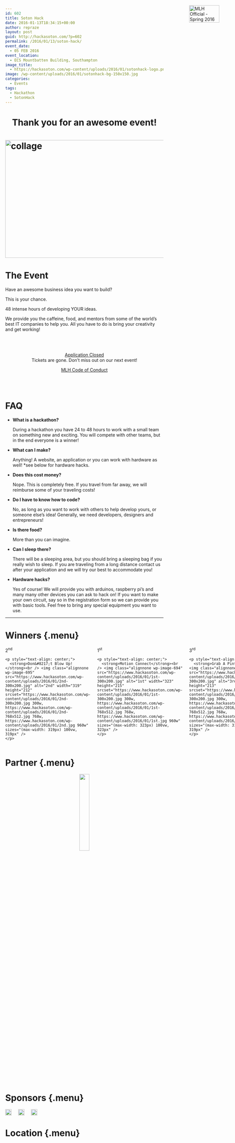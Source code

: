 ```yaml
---
id: 602
title: Soton Hack
date: 2016-01-13T18:34:15+00:00
author: repraze
layout: post
guid: http://hackasoton.com/?p=602
permalink: /2016/01/13/soton-hack/
event_date:
  - 05 FEB 2016
event_location:
  - ECS Mountbatten Building, Southampton
image_title:
  - https://hackasoton.com/wp-content/uploads/2016/01/sotonhack-logo.png
image: /wp-content/uploads/2016/01/sotonhack-bg-150x150.jpg
categories:
  - Events
tags:
  - Hackathon
  - SotonHack
---
```

<a id="mlh-trust-badge" style="position: fixed; top: 60px; right: 50px; max-width: 100px; width: 10%; min-width: 60px; display: block; z-index: 10000;" href="https://mlh.io/seasons/s2016-eu/events?utm_source=s2016eu&utm_medium=TrustBadge&utm_campaign=s2016eu" target="_blank"><img style="width: 100%;" src="https://s3.amazonaws.com/logged-assets/trust-badge/s2016.png" alt="MLH Official - Spring 2016" /></a>

<h1 class="menu" style="text-align: center;" title="Overview">
  Thank you for an awesome event!
</h1>

<h1 class="menu" title="Overview">
  <img class="wp-image-703 aligncenter" src="https://www.hackasoton.com/wp-content/uploads/2016/01/collage-300x173.png" alt="collage" width="650" height="375" srcset="https://www.hackasoton.com/wp-content/uploads/2016/01/collage-300x173.png 300w, https://www.hackasoton.com/wp-content/uploads/2016/01/collage-768x442.png 768w, https://www.hackasoton.com/wp-content/uploads/2016/01/collage-1024x589.png 1024w, https://www.hackasoton.com/wp-content/uploads/2016/01/collage-1200x690.png 1200w, https://www.hackasoton.com/wp-content/uploads/2016/01/collage.png 1366w" sizes="(max-width: 650px) 100vw, 650px" />
</h1>

<h1 class="menu" title="Overview">
  The Event
</h1>

Have an awesome business idea you want to build?
  
This is your chance.
  
48 intense hours of developing YOUR ideas.

We provide you the caffeine, food, and mentors from some of the world&#8217;s best IT companies to help you. All you have to do is bring your creativity and get working!

<div style="text-align: center; padding: 50px;">
  <a class="button center large" href="#">Application Closed</a><br /> Tickets are gone. Don&#8217;t miss out on our next event!</p> 
  
  <div>
    <a class="button center" href="http://static.mlh.io/docs/mlh-code-of-conduct.pdf">MLH Code of Conduct</a>
  </div>
</div>

<h1 class="menu" title="FAQ">
  FAQ
</h1>

  * **What is a hackathon?**
  
    During a hackathon you have 24 to 48 hours to work with a small team on something new and exciting. You will compete with other teams, but in the end everyone is a winner!
  * **What can I make?**
  
    Anything! A website, an application or you can work with hardware as well! *see below for hardware hacks.
  * **Does this cost money?**
  
    Nope. This is completely free. If you travel from far away, we will reimburse some of your traveling costs!
  * **Do I have to know how to code?**
  
    No, as long as you want to work with others to help develop yours, or someone else&#8217;s idea! Generally, we need developers, designers and entrepreneurs!
  * **Is there food?**
  
    More than you can imagine.
  * **Can I sleep there?**
  
    There will be a sleeping area, but you should bring a sleeping bag if you really wish to sleep. If you are traveling from a long distance contact us after your application and we will try our best to accommodate you!
  * **Hardware hacks?**
  
    Yes of course! We will provide you with arduinos, raspberry pi&#8217;s and many many other devices you can ask to hack on! If you want to make your own circuit, say so in the registration form so we can provide you with basic tools. Feel free to bring any special equipment you want to use.

* * *

# Winners {.menu}

<div class="columns">
  <div class="third">
    <div class="badge medium silver">
      2<sup>nd </sup>
    </div>
    
    <p style="text-align: center;">
      <strong>Don&#8217;t Blow Up!</strong><br /> <img class="alignnone wp-image-695" src="https://www.hackasoton.com/wp-content/uploads/2016/01/2nd-300x200.jpg" alt="2nd" width="319" height="212" srcset="https://www.hackasoton.com/wp-content/uploads/2016/01/2nd-300x200.jpg 300w, https://www.hackasoton.com/wp-content/uploads/2016/01/2nd-768x512.jpg 768w, https://www.hackasoton.com/wp-content/uploads/2016/01/2nd.jpg 960w" sizes="(max-width: 319px) 100vw, 319px" />
    </p>
  </div>
  
  <div class="third">
    <div class="badge gold">
      1<sup>st</sup>
    </div>
    
    <p style="text-align: center;">
      <strong>Motion Connect</strong><br /> <img class="alignnone wp-image-694" src="https://www.hackasoton.com/wp-content/uploads/2016/01/1st-300x200.jpg" alt="1st" width="323" height="215" srcset="https://www.hackasoton.com/wp-content/uploads/2016/01/1st-300x200.jpg 300w, https://www.hackasoton.com/wp-content/uploads/2016/01/1st-768x512.jpg 768w, https://www.hackasoton.com/wp-content/uploads/2016/01/1st.jpg 960w" sizes="(max-width: 323px) 100vw, 323px" />
    </p>
  </div>
  
  <div class="third">
    <div class="badge small bronze">
      3<sup>rd </sup>
    </div>
    
    <p style="text-align: center;">
      <strong>Grab A Pint</strong><br /> <img class="alignnone wp-image-696" src="https://www.hackasoton.com/wp-content/uploads/2016/01/3rd-300x200.jpg" alt="3rd'" width="319" height="213" srcset="https://www.hackasoton.com/wp-content/uploads/2016/01/3rd-300x200.jpg 300w, https://www.hackasoton.com/wp-content/uploads/2016/01/3rd-768x512.jpg 768w, https://www.hackasoton.com/wp-content/uploads/2016/01/3rd.jpg 960w" sizes="(max-width: 319px) 100vw, 319px" />
    </p>
  </div>
</div>

# Partner {.menu}

<div style="text-align: center;">
  <a href="https://mlh.io/" target="_blanck"><img src="https://www.hackasoton.com/wp-content/uploads/2014/11/mlh.png" alt="" width="25%" /></a>
</div>

# Sponsors {.menu}

<div class="columns" style="text-align: center;">
  <div class="third">
    <a href="https://www.accenture.com" target="_blanck"><img src="https://www.hackasoton.com/wp-content/uploads/2016/01/accenture-logo.jpg" alt="" width="100%" height="auto" /></a>
  </div>
  
  <div class="third">
    <a href="http://www.goldmansachs.com" target="_blanck"><img src="https://www.hackasoton.com/wp-content/uploads/2016/01/goldmansachs.jpg" alt="" width="100%" /></a>
  </div>
  
  <div class="third">
    <a href="https://secure.chamsys.co.uk/" target="_blanck"><img src="https://www.hackasoton.com/wp-content/uploads/2016/02/ChamSys-logo.jpg" alt="" width="100%" /></a>
  </div>
</div>

# Location {.menu}

<div class="media">
  <div class="map" style="padding-bottom: 28.125%;">
  </div>
</div>